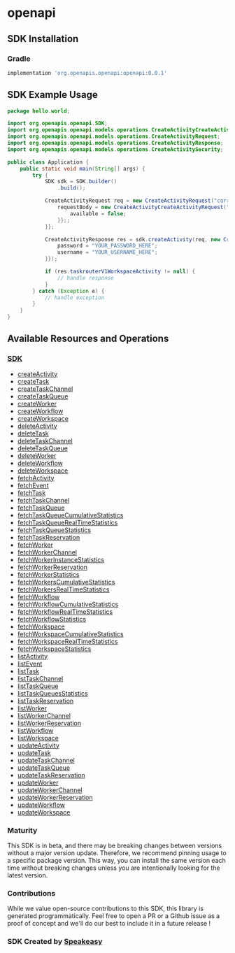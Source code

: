 # openapi

<!-- Start SDK Installation -->
## SDK Installation

### Gradle

```groovy
implementation 'org.openapis.openapi:openapi:0.0.1'
```
<!-- End SDK Installation -->

## SDK Example Usage
<!-- Start SDK Example Usage -->
```java
package hello.world;

import org.openapis.openapi.SDK;
import org.openapis.openapi.models.operations.CreateActivityCreateActivityRequest;
import org.openapis.openapi.models.operations.CreateActivityRequest;
import org.openapis.openapi.models.operations.CreateActivityResponse;
import org.openapis.openapi.models.operations.CreateActivitySecurity;

public class Application {
    public static void main(String[] args) {
        try {
            SDK sdk = SDK.builder()
                .build();

            CreateActivityRequest req = new CreateActivityRequest("corrupti") {{
                requestBody = new CreateActivityCreateActivityRequest("provident") {{
                    available = false;
                }};;
            }};            

            CreateActivityResponse res = sdk.createActivity(req, new CreateActivitySecurity("distinctio", "quibusdam") {{
                password = "YOUR_PASSWORD_HERE";
                username = "YOUR_USERNAME_HERE";
            }});

            if (res.taskrouterV1WorkspaceActivity != null) {
                // handle response
            }
        } catch (Exception e) {
            // handle exception
        }
    }
}
```
<!-- End SDK Example Usage -->

<!-- Start SDK Available Operations -->
## Available Resources and Operations

### [SDK](docs/sdk/README.md)

* [createActivity](docs/sdk/README.md#createactivity)
* [createTask](docs/sdk/README.md#createtask)
* [createTaskChannel](docs/sdk/README.md#createtaskchannel)
* [createTaskQueue](docs/sdk/README.md#createtaskqueue)
* [createWorker](docs/sdk/README.md#createworker)
* [createWorkflow](docs/sdk/README.md#createworkflow)
* [createWorkspace](docs/sdk/README.md#createworkspace)
* [deleteActivity](docs/sdk/README.md#deleteactivity)
* [deleteTask](docs/sdk/README.md#deletetask)
* [deleteTaskChannel](docs/sdk/README.md#deletetaskchannel)
* [deleteTaskQueue](docs/sdk/README.md#deletetaskqueue)
* [deleteWorker](docs/sdk/README.md#deleteworker)
* [deleteWorkflow](docs/sdk/README.md#deleteworkflow)
* [deleteWorkspace](docs/sdk/README.md#deleteworkspace)
* [fetchActivity](docs/sdk/README.md#fetchactivity)
* [fetchEvent](docs/sdk/README.md#fetchevent)
* [fetchTask](docs/sdk/README.md#fetchtask)
* [fetchTaskChannel](docs/sdk/README.md#fetchtaskchannel)
* [fetchTaskQueue](docs/sdk/README.md#fetchtaskqueue)
* [fetchTaskQueueCumulativeStatistics](docs/sdk/README.md#fetchtaskqueuecumulativestatistics)
* [fetchTaskQueueRealTimeStatistics](docs/sdk/README.md#fetchtaskqueuerealtimestatistics)
* [fetchTaskQueueStatistics](docs/sdk/README.md#fetchtaskqueuestatistics)
* [fetchTaskReservation](docs/sdk/README.md#fetchtaskreservation)
* [fetchWorker](docs/sdk/README.md#fetchworker)
* [fetchWorkerChannel](docs/sdk/README.md#fetchworkerchannel)
* [fetchWorkerInstanceStatistics](docs/sdk/README.md#fetchworkerinstancestatistics)
* [fetchWorkerReservation](docs/sdk/README.md#fetchworkerreservation)
* [fetchWorkerStatistics](docs/sdk/README.md#fetchworkerstatistics)
* [fetchWorkersCumulativeStatistics](docs/sdk/README.md#fetchworkerscumulativestatistics)
* [fetchWorkersRealTimeStatistics](docs/sdk/README.md#fetchworkersrealtimestatistics)
* [fetchWorkflow](docs/sdk/README.md#fetchworkflow)
* [fetchWorkflowCumulativeStatistics](docs/sdk/README.md#fetchworkflowcumulativestatistics)
* [fetchWorkflowRealTimeStatistics](docs/sdk/README.md#fetchworkflowrealtimestatistics)
* [fetchWorkflowStatistics](docs/sdk/README.md#fetchworkflowstatistics)
* [fetchWorkspace](docs/sdk/README.md#fetchworkspace)
* [fetchWorkspaceCumulativeStatistics](docs/sdk/README.md#fetchworkspacecumulativestatistics)
* [fetchWorkspaceRealTimeStatistics](docs/sdk/README.md#fetchworkspacerealtimestatistics)
* [fetchWorkspaceStatistics](docs/sdk/README.md#fetchworkspacestatistics)
* [listActivity](docs/sdk/README.md#listactivity)
* [listEvent](docs/sdk/README.md#listevent)
* [listTask](docs/sdk/README.md#listtask)
* [listTaskChannel](docs/sdk/README.md#listtaskchannel)
* [listTaskQueue](docs/sdk/README.md#listtaskqueue)
* [listTaskQueuesStatistics](docs/sdk/README.md#listtaskqueuesstatistics)
* [listTaskReservation](docs/sdk/README.md#listtaskreservation)
* [listWorker](docs/sdk/README.md#listworker)
* [listWorkerChannel](docs/sdk/README.md#listworkerchannel)
* [listWorkerReservation](docs/sdk/README.md#listworkerreservation)
* [listWorkflow](docs/sdk/README.md#listworkflow)
* [listWorkspace](docs/sdk/README.md#listworkspace)
* [updateActivity](docs/sdk/README.md#updateactivity)
* [updateTask](docs/sdk/README.md#updatetask)
* [updateTaskChannel](docs/sdk/README.md#updatetaskchannel)
* [updateTaskQueue](docs/sdk/README.md#updatetaskqueue)
* [updateTaskReservation](docs/sdk/README.md#updatetaskreservation)
* [updateWorker](docs/sdk/README.md#updateworker)
* [updateWorkerChannel](docs/sdk/README.md#updateworkerchannel)
* [updateWorkerReservation](docs/sdk/README.md#updateworkerreservation)
* [updateWorkflow](docs/sdk/README.md#updateworkflow)
* [updateWorkspace](docs/sdk/README.md#updateworkspace)
<!-- End SDK Available Operations -->

### Maturity

This SDK is in beta, and there may be breaking changes between versions without a major version update. Therefore, we recommend pinning usage 
to a specific package version. This way, you can install the same version each time without breaking changes unless you are intentionally 
looking for the latest version.

### Contributions

While we value open-source contributions to this SDK, this library is generated programmatically. 
Feel free to open a PR or a Github issue as a proof of concept and we'll do our best to include it in a future release !

### SDK Created by [Speakeasy](https://docs.speakeasyapi.dev/docs/using-speakeasy/client-sdks)
